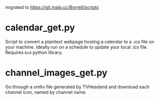 migrated to https://git.malp.cc/Byrrell/scripts

# calendar_get.py
Script to convert a plaintext webpage hosting a calendar to a .ics file on your machine. Ideally run on a schedule to update your local .ics file. Requires `bs4` python library.

# channel_images_get.py
Go through a xmltv file generated by TVHeadend and download each channel icon, named by channel name.
